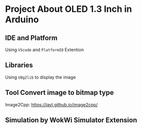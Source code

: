 # Project About OLED 1.3 Inch in Arduino

## IDE and Platform
Using `VScode` and `PlatformIO` Extention

## Libraries
Using `U8g2lib` to display the image 

## Tool Convert image to bitmap type
Image2Cpp:  https://javl.github.io/image2cpp/

## Simulation by WokWi Simulator Extension